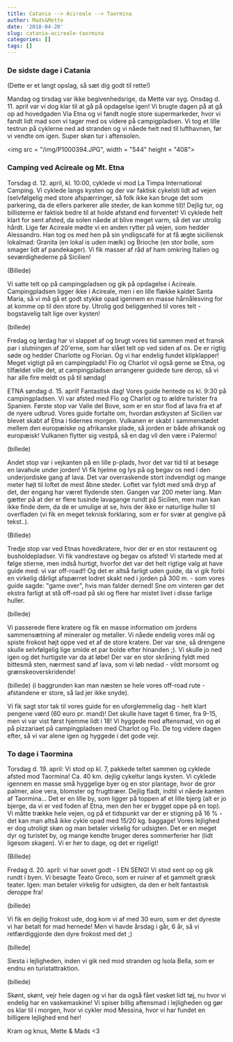 ```yaml
---
title: Catania --> Acireale --> Taormina
author: Mads&Mette
date: '2018-04-20'
slug: catania-acireale-taormina
categories: []
tags: []
---
```


### De sidste dage i Catania

(Dette er et langt opslag, så sæt dig godt til rette!)

Mandag og tirsdag var ikke begivenhedsrige, da Mette var syg. Onsdag d. 11. april var vi dog klar til at gå på opdagelse igen! Vi brugte dagen på at gå op ad hovedgaden Via Etna og vi fandt nogle store supermarkeder, hvor vi fandt lidt mad som vi tager med os videre på campigpladsen. Vi tog et lille testrun på cyklerne ned ad stranden og vi nåede helt ned til lufthavnen, før vi vendte om igen. Super skøn tur i aftensolen. 

<img src = "/img/P1000394.JPG", width = "544" height = "408">

### Camping ved Acireale og Mt. Etna

Torsdag d. 12. april, kl. 10:00, cyklede vi mod La Timpa International Camping. Vi cyklede langs kysten og der var faktisk cykelsti lidt ad vejen (selvfølgelig med store afspærringer, så folk ikke kan bruge det som parkering, da de ellers parkerer alle steder, de kan komme til)! Dejlig tur, og billisterne er faktisk bedre til at holde afstand end forventet! Vi cyklede helt klart for sent afsted, da solen nåede at blive meget varm, så det var utrolig hårdt. Lige før Acireale mødte vi en anden rytter på vejen, som hedder Alessandro. Han tog os med hen på sin yndligscafé for at få ægte siciliensk lokalmad: Granita (en lokal is uden mælk) og Brioche (en stor bolle, som smager lidt af pandekager). Vi fik masser af råd af ham omkring Italien og seværdighederne på Sicilien! 

(Billede)

Vi satte telt op på campingpladsen og gik på opdagelse i Acireale. Campingpladsen ligger ikke i Acireale, men i en lille flække kaldet Santa Maria, så vi må gå et godt stykke opad igennem en masse hårnålesving for at komme op til den store by. Utrolig god beliggenhed til vores telt - bogstavelig talt lige over kysten! 

(billede)

Fredag og lørdag har vi slappet af og brugt vores tid sammen med et fransk par i slutningen af 20'erne, som har slået telt op ved siden af os. De er rigtig søde og hedder Charlotte og Florian. Og vi har endelig fundet klipklapper! Meget vigtigt på en campingplads! Flo og Charlot vil også gerne se Etna, og tilfældet ville det, at campingpladsen arrangerer guidede ture derop, så vi har alle fire meldt os på til søndag! 

ETNA søndag d. 15. april! Fantastisk dag! Vores guide hentede os kl. 9:30 på campingpladsen. Vi var afsted med Flo og Charlot og to ældre turister fra Spanien. Første stop var Valle del Bove, som er en stor flod af lava fra et af de nyere udbrud. Vores guide fortalte om, hvordan østkysten af Sicilien var blevet skabt af Etna i tidernes morgen. Vulkanen er skabt i sammenstødet mellem den europæiske og afrikanske plade, så jorden er både afrikansk og europæisk! Vulkanen flytter sig vestpå, så en dag vil den være i Palermo! 

(billede)

Andet stop var i vejkanten på en lille p-plads, hvor det var tid til at besøge en lavahule under jorden! Vi fik hjelme og lys på og begav os ned i den underjordiske gang af lava. Det var overraskende stort indvendigt og mange meter højt til loftet de mest åbne steder. Loftet var fyldt med små dryp af det, der engang har været flydende sten. Gangen var 200 meter lang. Man gætter på at der er flere tusinde lavagange rundt på Sicilien, men man kan ikke finde dem, da de er umulige at se, hvis der ikke er naturlige huller til overfladen (vi fik en meget teknisk forklaring, som er for svær at gengive på tekst..). 

(Billede)

Tredje stop var ved Etnas hovedkratere, hvor der er en stor restaurent og busholdepladser. Vi fik vandrestave og begav os afsted! Vi startede med at følge stierne, men indså hurtigt, hvorfor det var det helt rigtige valg at have guide med: vi var off-road!! Og det er altså farligt uden guide, da vi gik forbi en virkelig dårligt afspærret lodret skakt ned i jorden på 300 m. - som vores guide sagde: "game over", hvis man falder derned! Sne om vinteren gør det ekstra farligt at stå off-road på ski og flere har mistet livet i disse farlige huller. 

(billede)

Vi passerede flere kratere og fik en masse information om jordens sammensætning af mineraler og metaller. Vi nåede endelig vores mål og spiste frokost højt oppe ved et af de store kratere. Der var sne, så drengene skulle selvfølgelig lige smide et par bolde efter hinanden ;). Vi skulle jo ned igen og det hurtigste var da at løbe! Der var en stor skråning fyldt med bittesmå sten, nærmest sand af lava, som vi løb nedad - vildt morsomt og grænskeoverskridende!

(billede)
(i baggrunden kan man næsten se hele vores off-road rute - afstandene er store, så lad jer ikke snyde). 

Vi fik sagt stor tak til vores guide for en uforglemmelig dag - helt klart pengene værd (60 euro pr. mand)! Det skulle have taget 6 timer, fra 9-15, men vi var vist først hjemme lidt i 18! Vi hyggede med aftensmad, vin og øl på pizzariaet på campingpladsen med Charlot og Flo. De tog videre dagen efter, så vi var alene igen og hyggede i det gode vejr. 

### To dage i Taormina

Torsdag d. 19. april: Vi stod op kl. 7, pakkede teltet sammen og cyklede afsted mod Taormina! Ca. 40 km. dejlig cykeltur langs kysten. Vi cyklede igennem en masse små hyggelige byer og en stor plantage, hvor de gror palmer, aloe vera, blomster og frugttræer. Dejlig fladt, indtil vi nåede kanten af Taormina... Det er en lille by, som ligger på toppen af et lille bjerg (alt er jo bjerge, da vi er ved foden af Etna, men den her er bygget oppe på en top). Vi måtte trække hele vejen, og på et tidspunkt var der er stigning på 16 % - det kan man altså ikke cykle opad med 15/20 kg. baggage! Vores lejlighed er dog utroligt skøn og man betaler virkelig for udsigten. Det er en meget dyr og turistet by, og mange kendte bruger deres sommerferier her (lidt ligesom skagen). Vi er her to dage, og det er rigeligt! 

(Billede)

Fredag d. 20. april: vi har sovet godt - I EN SENG! Vi stod sent op og gik rundt i byen. Vi besøgte Teato Greco, som er ruiner af et gammelt græsk teater. Igen: man betaler virkelig for udsigten, da den er helt fantastisk deroppe fra! 

(billede)

Vi fik en dejlig frokost ude, dog kom vi af med 30 euro, som er det dyreste vi har betalt for mad hernede! Men vi havde årsdag i går, 6 år, så vi retfærdiggjorde den dyre frokost med det ;) 

(billede)

Siesta i lejligheden, inden vi gik ned mod stranden og Isola Bella, som er endnu en turistattraktion. 

(billede)

Skønt, skønt, vejr hele dagen og vi har da også fået vasket lidt tøj, nu hvor vi endelig har en vaskemaskine! Vi spiser billig aftensmad i lejligheden og gør os klar til i morgen, hvor vi cykler mod Messina, hvor vi har fundet en billigere lejlighed end her! 

Kram og knus,
Mette & Mads <3 